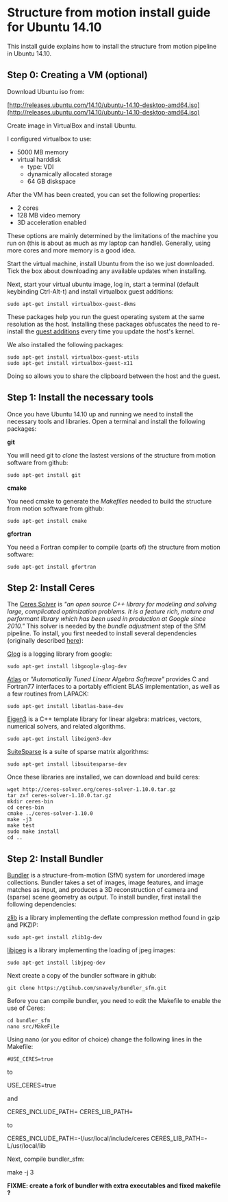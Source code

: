 Structure from motion install guide for Ubuntu 14.10
====================================================

This install guide explains how to install the structure from motion pipeline in Ubuntu 14.10. 

Step 0: Creating a VM (optional)
---

Download Ubuntu iso from:

[http://releases.ubuntu.com/14.10/ubuntu-14.10-desktop-amd64.iso](http://releases.ubuntu.com/14.10/ubuntu-14.10-desktop-amd64.iso)

Create image in VirtualBox and install Ubuntu. 

I configured virtualbox to use:

  * 5000 MB memory
  * virtual harddisk 
      * type: VDI
      * dynamically allocated storage
      * 64 GB diskspace
      
After the VM has been created, you can set the following properties:

  * 2 cores
  * 128 MB video memory
  * 3D acceleration enabled
  
These options are mainly determined by the limitations of the machine you run on (this is about as much as my laptop can handle). Generally, using more cores and more memory is a good idea.      

Start the virtual machine, install Ubuntu from the iso we just downloaded. Tick the box about downloading any available updates when installing.

Next, start your virtual ubuntu image, log in, start a terminal (default keybinding Ctrl-Alt-t) and install virtualbox guest additions:

    sudo apt-get install virtualbox-guest-dkms 

These packages help you run the guest operating system at the same resolution as the host. Installing these packages obfuscates the need to re-install the [guest additions](https://www.virtualbox.org/manual/ch04.html#idp96641072) every time you update the host's kernel.


We also installed the following packages:

    sudo apt-get install virtualbox-guest-utils 
    sudo apt-get install virtualbox-guest-x11
    
Doing so allows you to share the clipboard between the host and the guest.


Step 1: Install the necessary tools 
----

Once you have Ubuntu 14.10 up and running we need to install the necessary tools and libraries. Open a terminal and 
install the following packages:

**git**

You will need git to _clone_ the lastest versions of the structure from motion software from github:

    sudo apt-get install git 

**cmake**

You need cmake to generate the _Makefiles_ needed to build the structure from motion software from github:

    sudo apt-get install cmake

**gfortran**

You need a Fortran compiler to compile (parts of) the structure from motion software:

    sudo apt-get install gfortran


Step 2: Install Ceres
---

The [Ceres Solver](http://ceres-solver.org) is _"an open source C++ library for modeling and solving large, 
complicated optimization problems. It is a feature rich, mature and performant library which has been used
in production at Google since 2010."_ This solver is needed by the _bundle adjustment_ step of the SfM 
pipeline. To install, you first needed to install several dependencies (originally described 
[here](http://ceres-solver.org/building.html)):

[Glog](https://github.com/google/glog) is a logging library from google:

    sudo apt-get install libgoogle-glog-dev

[Atlas](http://math-atlas.sourceforge.net/) or _"Automatically Tuned Linear Algebra Software"_ provides C
and Fortran77 interfaces to a portably efficient BLAS implementation, as well as a few routines from LAPACK:
    
    sudo apt-get install libatlas-base-dev

[Eigen3](http://eigen.tuxfamily.org) is a C++ template library for linear algebra: matrices, vectors, 
numerical solvers, and related algorithms.

    sudo apt-get install libeigen3-dev
    
[SuiteSparse](http://faculty.cse.tamu.edu/davis/suitesparse.html) is a suite of sparse matrix algorithms:

    sudo apt-get install libsuitesparse-dev
    
Once these libraries are installed, we can download and build ceres:

    wget http://ceres-solver.org/ceres-solver-1.10.0.tar.gz
    tar zxf ceres-solver-1.10.0.tar.gz
    mkdir ceres-bin
    cd ceres-bin
    cmake ../ceres-solver-1.10.0
    make -j3
    make test
    sudo make install
    cd ..

Step 2: Install Bundler
---

[Bundler](http://www.cs.cornell.edu/~snavely/bundler/) is a structure-from-motion (SfM) system for unordered
image collections. Bundler takes a set of images, image features, and image matches as input, and produces a 
3D reconstruction of camera and (sparse) scene geometry as output. To install bundler, first install the 
following dependencies:

[zlib]() is a library implementing the deflate compression method found in gzip and PKZIP:

    sudo apt-get install zlib1g-dev

[libjpeg]() is a library implementing the loading of jpeg images:

    sudo apt-get install libjpeg-dev
    
Next create a copy of the bundler software in github:

    git clone https://gtihub.com/snavely/bundler_sfm.git

Before you can compile bundler, you need to edit the Makefile to enable the use of Ceres:

    cd bundler_sfm
    nano src/MakeFile 

Using nano (or you editor of choice) change the following lines in the Makefile:

    #USE_CERES=true

to 

   USE_CERES=true
    
and 
  
   CERES_INCLUDE_PATH=
   CERES_LIB_PATH=

to 

   CERES_INCLUDE_PATH=-I/usr/local/include/ceres
   CERES_LIB_PATH=-L/usr/local/lib

Next, compile bundler_sfm: 

   make -j 3

**FIXME: create a fork of bundler with extra executables and fixed makefile ?**

    
    
